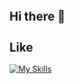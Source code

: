 ## Hi there 👋

<!--
**reirei62/reirei62** is a ✨ _special_ ✨ repository because its `README.md` (this file) appears on your GitHub profile.

Here are some ideas to get you started:

- 🔭 I’m currently working on ...
- 🌱 I’m currently learning ...
- 👯 I’m looking to collaborate on ...
- 🤔 I’m looking for help with ...
- 💬 Ask me about ...
- 📫 How to reach me: ...
- 😄 Pronouns: ...
- ⚡ Fun fact: ...
-->

## Like
[![My Skills](https://skillicons.dev/icons?i=aws,css,docker,dynamodb,github,go,html,kubernetes,laravel,linux,mysql,postgres,nextjs,nginx,notion,php,postman,rails,raspberrypi,react,redis,ruby,tailwind,ts,vscode&perline=12)](https://skillicons.dev)
